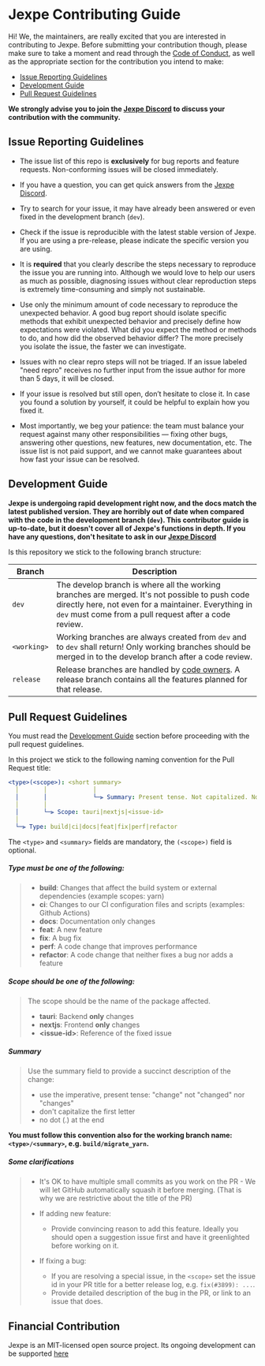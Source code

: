# Jexpe Contributing Guide

Hi! We, the maintainers, are really excited that you are interested in contributing to Jexpe. Before submitting your
contribution though, please make sure to take a moment and read through the [Code of Conduct](CODE_OF_CONDUCT.md), as
well as the appropriate section for the contribution you intend to make:

- [Issue Reporting Guidelines](#issue-reporting-guidelines)
- [Development Guide](#development-guide)
- [Pull Request Guidelines](#pull-request-guidelines)

**We strongly advise you to join the [Jexpe Discord](https://discord.com/invite/cfHmUnPDtM) to discuss your contribution
with the community.**

## Issue Reporting Guidelines

- The issue list of this repo is **exclusively** for bug reports and feature requests. Non-conforming issues will be
  closed immediately.

- If you have a question, you can get quick answers from the [Jexpe Discord](https://discord.com/invite/cfHmUnPDtM).

- Try to search for your issue, it may have already been answered or even fixed in the development branch (`dev`).

- Check if the issue is reproducible with the latest stable version of Jexpe. If you are using a pre-release, please
  indicate the specific version you are using.

- It is **required** that you clearly describe the steps necessary to reproduce the issue you are running into. Although
  we would love to help our users as much as possible, diagnosing issues without clear reproduction steps is extremely
  time-consuming and simply not sustainable.

- Use only the minimum amount of code necessary to reproduce the unexpected behavior. A good bug report should isolate
  specific methods that exhibit unexpected behavior and precisely define how expectations were violated. What did you
  expect the method or methods to do, and how did the observed behavior differ? The more precisely you isolate the
  issue, the faster we can investigate.

- Issues with no clear repro steps will not be triaged. If an issue labeled "need repro" receives no further input from
  the issue author for more than 5 days, it will be closed.

- If your issue is resolved but still open, don’t hesitate to close it. In case you found a solution by yourself, it
  could be helpful to explain how you fixed it.

- Most importantly, we beg your patience: the team must balance your request against many other responsibilities —
  fixing other bugs, answering other questions, new features, new documentation, etc. The issue list is not paid
  support, and we cannot make guarantees about how fast your issue can be resolved.

## Development Guide

**Jexpe is undergoing rapid development right now, and the docs match the latest published version. They
are horribly out of date when compared with the code in the development branch (`dev`). This contributor guide is up-to-date, but it
doesn't cover all of Jexpe's functions in depth. If you have any questions, don't hesitate to ask in
our [Jexpe Discord](https://discord.com/invite/cfHmUnPDtM)**

Is this repository we stick to the following branch structure:

| Branch | Description |
|-|-|
| `dev` | The develop branch is where all the working branches are merged. It's not possible to push code directly here, not even for a maintainer. Everything in `dev` must come from a pull request after a code review. |
| `<working>` | Working branches are always created from `dev` and to `dev` shall return! Only working branches should be merged in to the develop branch after a code review. |
| `release` | Release branches are handled by [code owners](https://github.com/jexpe-apps/jexpe/blob/dev/.github/CODEOWNERS). A release branch contains all the features planned for that release. |

## Pull Request Guidelines

You must read the [Development Guide](#development-guide) section before proceeding with the pull request guidelines.

In this project we stick to the following naming convention for the Pull Request title:

```yml
<type>(<scope>): <short summary>
  │       │             │
  │       │             └─⫸ Summary: Present tense. Not capitalized. No period at the end.
  │       │
  │       └─⫸ Scope: tauri|nextjs|<issue-id>
  │
  └─⫸ Type: build|ci|docs|feat|fix|perf|refactor
```

The `<type>` and `<summary>` fields are mandatory, the `(<scope>)` field is optional.

##### Type must be one of the following:
>* **build**: Changes that affect the build system or external dependencies (example scopes: yarn)
>* **ci**: Changes to our CI configuration files and scripts (examples: Github Actions)
>* **docs**: Documentation only changes
>* **feat**: A new feature
>* **fix**: A bug fix
>* **perf**: A code change that improves performance
>* **refactor**: A code change that neither fixes a bug nor adds a feature


##### Scope should be one of the following:
>The scope should be the name of the package affected.
>
>* **tauri**: Backend **only** changes
>* **nextjs**: Frontend **only** changes
>* **\<issue-id\>**: Reference of the fixed issue

##### Summary
>Use the summary field to provide a succinct description of the change:
>
>* use the imperative, present tense: "change" not "changed" nor "changes"
>* don't capitalize the first letter
>* no dot (.) at the end

**You must follow this convention also for the working branch name: `<type>/<summary>`, e.g. `build/migrate_yarn`.**

##### Some clarifications
>- It's OK to have multiple small commits as you work on the PR - We will let GitHub automatically squash it before
>  merging. (That is why we are restrictive about the title of the PR)
>
>- If adding new feature:
>
>    - Provide convincing reason to add this feature. Ideally you should open a suggestion issue first and have it
>      greenlighted before working on it.
>
>- If fixing a bug:
>    - If you are resolving a special issue, in the `<scope>` set the issue id in your PR title for a better release log, e.g. `fix(#3899): ...`.
>    - Provide detailed description of the bug in the PR, or link to an issue that does.

## Financial Contribution

Jexpe is an MIT-licensed open source project. Its ongoing development can be supported [here](https://github.com/jexpe-apps/jexpe/blob/dev/.github/FUNDING.yml)
